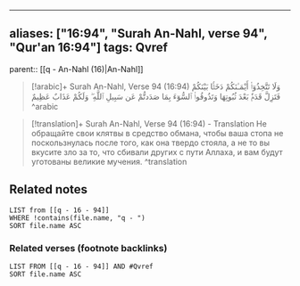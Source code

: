 
---
aliases: ["16:94", "Surah An-Nahl, verse 94", "Qur'an 16:94"]
tags: Qvref
---

parent:: [[q - An-Nahl (16)|An-Nahl]]

> [!arabic]+ Surah An-Nahl, Verse 94 (16:94)
> <span class="quran-arabic">وَلَا تَتَّخِذُوٓا۟ أَيْمَـٰنَكُمْ دَخَلًۢا بَيْنَكُمْ فَتَزِلَّ قَدَمٌۢ بَعْدَ ثُبُوتِهَا وَتَذُوقُوا۟ ٱلسُّوٓءَ بِمَا صَدَدتُّمْ عَن سَبِيلِ ٱللَّهِ ۖ وَلَكُمْ عَذَابٌ عَظِيمٌ</span>
^arabic

> [!translation]+ Surah An-Nahl, Verse 94 (16:94) - Translation
> Не обращайте свои клятвы в средство обмана, чтобы ваша стопа не поскользнулась после того, как она твердо стояла, а не то вы вкусите зло за то, что сбивали других с пути Аллаха, и вам будут уготованы великие мучения.
^translation



## Related notes
```dataview
LIST from [[q - 16 - 94]]
WHERE !contains(file.name, "q - ")
SORT file.name ASC
```

### Related verses (footnote backlinks)
```dataview
LIST FROM [[q - 16 - 94]] AND #Qvref
SORT file.name ASC
```

